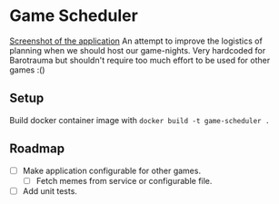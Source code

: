 # Game Scheduler
[Screenshot of the application](https://github.com/Hunter404/game-scheduler/blob/master/example.png)
An attempt to improve the logistics of planning when we should host our game-nights. Very hardcoded for Barotrauma but shouldn't require too much effort to be used for other games :()

## Setup
Build docker container image with
`docker build -t game-scheduler .`

## Roadmap
  - [ ] Make application configurable for other games.
    - [ ] Fetch memes from service or configurable file.
  - [ ] Add unit tests.
